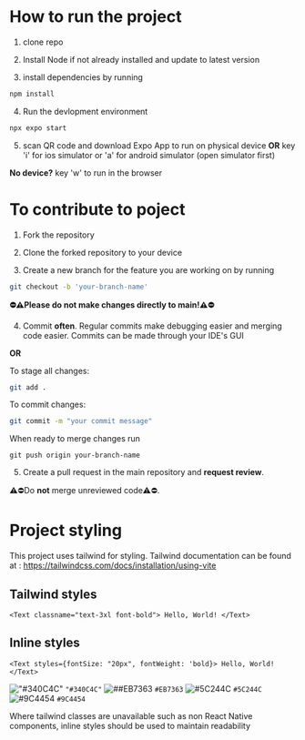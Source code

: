 # How to run the project


1. clone repo

2. Install Node if not already installed and update to latest version

3. install dependencies by running
   
```bash
npm install
```

4. Run the devlopment environment

```bash
npx expo start
```

5. scan QR code and download Expo App to run on physical device **OR** key 'i' for ios simulator or 'a' for android simulator (open simulator first)

**No device?** 
key 'w' to run in the browser

# To contribute to poject 

1. Fork the repository

2. Clone the forked repository to your device

3. Create a new branch for the feature you are working on by running
```bash
git checkout -b 'your-branch-name'
```

**⛔️⚠️Please do not make changes directly to main!⚠️⛔️**
 
4. Commit **often**. Regular commits make debugging easier and merging code easier. Commits can be made through your IDE's GUI

   
 **OR**

To stage all changes: 
```bash
git add .
```

To commit changes:
```bash 
git commit -m "your commit message"
``` 
 
When ready to merge changes run
```bash'
git push origin your-branch-name
```
 
5. Create a pull request in the main repository and **request review**.
   
⚠️⛔️Do **not** merge unreviewed code⚠️⛔️.

# Project styling

This project uses tailwind for styling. Tailwind documentation can be found at : https://tailwindcss.com/docs/installation/using-vite

## Tailwind styles
```<Text classname="text-3xl font-bold"> Hello, World! </Text>```

## Inline styles

```<Text styles={fontSize: "20px", fontWeight: 'bold}> Hello, World! </Text>```


 !["#340C4C"](https://placehold.co/15x15/f03c15/f03c15.png) `"#340C4C"`
 ![##EB7363](https://placehold.co/15x15/c5f015/c5f015.png) `#EB7363`
 ![#5C244C](https://placehold.co/15x15/1589F0/1589F0.png) `#5C244C`
  ![#9C4454](https://placehold.co/15x15/1589F0/1589F0.png) `#9C4454`


Where tailwind classes are unavailable such as non React Native components, inline styles should be used to maintain readability 


